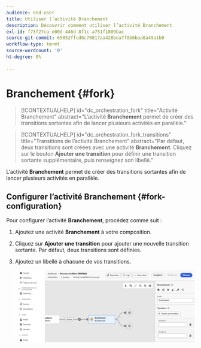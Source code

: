 ```yaml
---
audience: end-user
title: Utiliser l’activité Branchement
description: Découvrir comment utiliser l’activité Branchement
exl-id: f73f27ca-e00d-446d-8f1c-a751f1809bac
source-git-commit: 65052ffcd8c70817aa428bea7f8b6baa0a49a1b0
workflow-type: tm+mt
source-wordcount: '0'
ht-degree: 0%

---
```


# Branchement {#fork}

>[!CONTEXTUALHELP]
>id="dc_orchestration_fork"
>title="Activité Branchement"
>abstract="L’activité **Branchement** permet de créer des transitions sortantes afin de lancer plusieurs activités en parallèle."

>[!CONTEXTUALHELP]
>id="dc_orchestration_fork_transitions"
>title="Transitions de l’activité Branchement"
>abstract="Par défaut, deux transitions sont créées avec une activité **Branchement**. Cliquez sur le bouton **Ajouter une transition** pour définir une transition sortante supplémentaire, puis renseignez son libellé."

L’activité **Branchement** permet de créer des transitions sortantes afin de lancer plusieurs activités en parallèle.

## Configurer l’activité Branchement {#fork-configuration}

Pour configurer l’activité **Branchement**, procédez comme suit :

1. Ajoutez une activité **Branchement** à votre composition.
1. Cliquez sur **Ajouter une transition** pour ajouter une nouvelle transition sortante. Par défaut, deux transitions sont définies.
1. Ajoutez un libellé à chacune de vos transitions.

   ![](../assets/fork.png)
